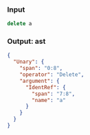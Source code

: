 ### Input
```js parse:expr
delete a
```

### Output: ast
```json
{
  "Unary": {
    "span": "0:8",
    "operator": "Delete",
    "argument": {
      "IdentRef": {
        "span": "7:8",
        "name": "a"
      }
    }
  }
}
```
